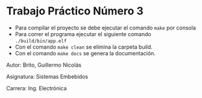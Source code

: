 # Trabajo Práctico Número 3

- Para compilar el proyecto se debe ejecutar el comando `make` por consola
- Para correr el programa ejecutar el siguiente comando `./build/bin/app.elf`
- Con el comando `make clean` se elimina la carpeta build.
- Con el comando `make docs` se genera la documentación.

Autor: Brito, Guillermo Nicolás

Asignatura: Sistemas Embebidos

Carrera: Ing. Electrónica